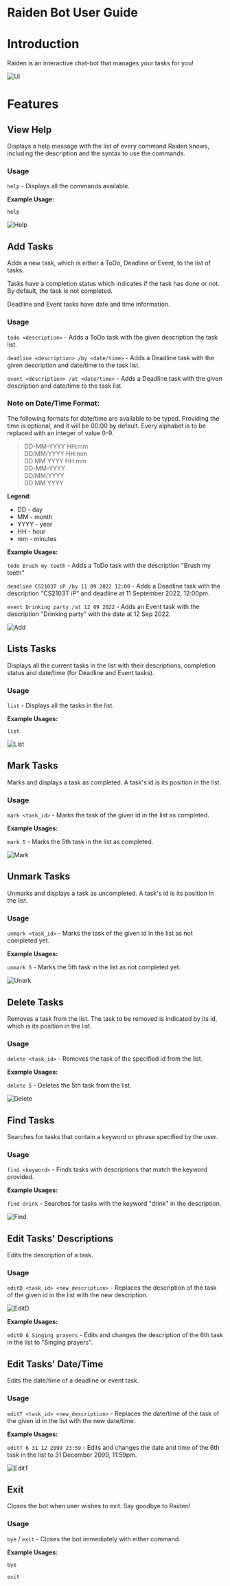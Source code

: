 # Raiden Bot User Guide

# Introduction
Raiden is an interactive chat-bot that manages your tasks for you!

![Ui](Ui.png)

# Features
## View Help
Displays a help message with the list of every command Raiden knows, including the description and the syntax to use
the commands.
### Usage
`help` - Displays all the commands available.

<b>Example Usage:</b>

`help`

![Help](images/help.PNG)

## Add Tasks
Adds a new task, which is either a ToDo, Deadline or Event, to the list of tasks.

Tasks have a completion status which indicates if the task has done or not. By default, the task is not completed.

Deadline and Event tasks have date and time information.
### Usage
`todo <description>` - Adds a ToDo task with the given description the task list.

`deadline <description> /by <date/time>` - Adds a Deadline task with the given description and date/time to the task list.

`event <description> /at <date/time>` - Adds a Deadline task with the given description and date/time to the task list.

### Note on Date/Time Format:
The following formats for date/time are available to be typed. Providing the time is optional, and it will be 00:00 by 
default. Every alphabet is to be replaced with an integer of value 0-9.
<blockquote>
DD-MM-YYYY HH:mm<br>
DD/MM/YYYY HH:mm<br>
DD MM YYYY HH:mm<br>
DD-MM-YYYY<br>
DD/MM/YYYY<br>
DD MM YYYY
</blockquote>

<b>Legend:</b>
- DD - day
- MM - month
- YYYY - year
- HH - hour
- mm - minutes

<b>Example Usages:</b>

`todo Brush my teeth` - Adds a ToDo task with the description "Brush my teeth"

`deadline CS2103T iP /by 11 09 2022 12:00` - Adds a Deadline task with the description "CS2103T iP" and deadline at 11 September 2022, 12:00pm.

`event Drinking party /at 12 09 2022` - Adds an Event task with the description "Drinking party" with the date at 12 Sep 2022.

![Add](images/add.PNG)

## Lists Tasks
Displays all the current tasks in the list with their descriptions, completion status and date/time (for Deadline and Event tasks).

### Usage
`list` - Displays all the tasks in the list.

<b>Example Usages:</b>

`list`

![List](images/list.PNG)

## Mark Tasks
Marks and displays a task as completed. A task's id is its position in the list.
### Usage
`mark <task_id>` - Marks the task of the given id in the list as completed.

<b>Example Usages:</b>

`mark 5` - Marks the 5th task in the list as completed.

![Mark](images/mark.PNG)

## Unmark Tasks
Unmarks and displays a task as uncompleted. A task's id is its position in the list.
### Usage
`unmark <task_id>` - Marks the task of the given id in the list as not completed yet.

<b>Example Usages:</b>

`unmark 5` - Marks the 5th task in the list as not completed yet.

![Unark](images/unmark.PNG)

## Delete Tasks
Removes a task from the list. The task to be removed is indicated by its id, which is its position in the list.
### Usage
`delete <task_id>` - Removes the task of the specified id from the list.

<b>Example Usages:</b>

`delete 5` - Deletes the 5th task from the list.

![Delete](images/delete.PNG)

## Find Tasks
Searches for tasks that contain a keyword or phrase specified by the user.
### Usage
`find <keyword>` - Finds tasks with descriptions that match the keyword provided.

<b>Example Usages:</b>

`find drink` - Searches for tasks with the keyword "drink" in the description.

![Find](images/find.PNG)

## Edit Tasks' Descriptions
Edits the description of a task.
### Usage
`editD <task_id> <new_description>` - Replaces the description of the task of the given id in the list with the new description.

![EditD](images/editD.PNG)

<b>Example Usages:</b>

`editD 6 Singing prayers` - Edits and changes the description of the 6th task in the list to "Singing prayers".

## Edit Tasks' Date/Time
Edits the date/time of a deadline or event task.
### Usage
`editT <task_id> <new_description>` - Replaces the date/time of the task of the given id in the list with the new date/time.

<b>Example Usages:</b>

`editT 6 31 12 2099 23:59` - Edits and changes the date and time of the 6th task in the list to 31 December 2099, 11:59pm.

![EditT](images/editT.PNG)

## Exit
Closes the bot when user wishes to exit. Say goodbye to Raiden!

### Usage
`bye` / `exit` - Closes the bot immediately with either command.

<b>Example Usages:</b>

`bye`

`exit`